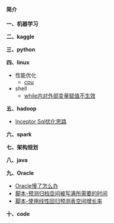 #### 简介

**一、机器学习**

**二、kaggle**

**三、python**

**四、linux**
- 性能优化
  - [cpu](https://github.com/aidway/Blog/issues/1)
- shell
  - [while内对外部变量赋值不生效](https://github.com/aidway/Blog/issues/6)

**五、hadoop**
- [Inceptor Sql优化思路](https://github.com/aidway/Blog/issues/3)

**六、spark**

**七、架构规划**

**八、java**

**九、Oracle**
- [Oracle慢了怎么办](https://github.com/aidway/Blog/issues/2)
- [脚本-预测归档空间被写满所需要的时间](https://github.com/aidway/Blog/issues/4)
- [脚本-使用线性回归预测表空间增长率](https://github.com/aidway/Blog/issues/5)

**十、code**

